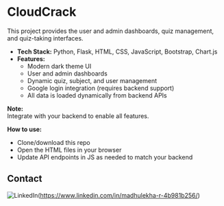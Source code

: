 # CloudCrack 

This project provides the user and admin dashboards, quiz management, and quiz-taking interfaces.

- **Tech Stack:** Python, Flask, HTML, CSS, JavaScript, Bootstrap, Chart.js
- **Features:**  
  - Modern dark theme UI  
  - User and admin dashboards  
  - Dynamic quiz, subject, and user management  
  - Google login integration (requires backend support)  
  - All data is loaded dynamically from backend APIs

**Note:**  
Integrate with your backend to enable all features.

**How to use:**  
- Clone/download this repo  
- Open the HTML files in your browser  
- Update API endpoints in JS as needed to match your backend

## Contact
![LinkedIn](https://img.shields.io/badge/LinkedIn-0A66C2?style=for-the-badge&logo=linkedin&logoColor=white)(https://www.linkedin.com/in/madhulekha-r-4b981b256/)